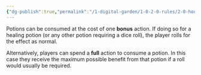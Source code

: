 ```yaml
---
{"dg-publish":true,"permalink":"/1-digital-garden/1-0-2-0-rules/2-0-house-rules/02-03-potions-as-a-bonus-action-or-full-action/"}
---
```


Potions can be consumed at the cost of one **bonus** action. If doing so for a healing potion (or any other potion requiring a dice roll), the player rolls for the effect as normal.

Alternatively, players can spend a **full** action to consume a potion. In this case they receive the maximum possible benefit from that potion if a roll would usually be required.